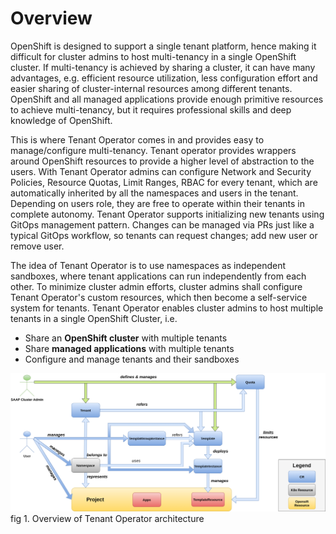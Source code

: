 # Overview

OpenShift is designed to support a single tenant platform, hence making it difficult for cluster admins to host multi-tenancy in a single OpenShift cluster. If multi-tenancy is achieved by sharing a cluster, it can have many advantages, e.g. efficient resource utilization, less configuration effort and easier sharing of cluster-internal resources among different tenants. OpenShift and all managed applications provide enough primitive resources to achieve multi-tenancy, but it requires professional skills and deep knowledge of OpenShift.

This is where Tenant Operator comes in and provides easy to manage/configure multi-tenancy. Tenant operator provides wrappers around OpenShift resources to provide a higher level of abstraction to the users. With Tenant Operator admins can configure Network and Security Policies, Resource Quotas, Limit Ranges, RBAC for every tenant, which are automatically inherited by all the namespaces and users in the tenant. Depending on users role, they are free to operate within their tenants in complete autonomy. Tenant Operator supports initializing new tenants using GitOps management pattern. Changes can be managed via PRs just like a typical GitOps workflow, so tenants can request changes; add new user or remove user.

The idea of Tenant Operator is to use namespaces as independent sandboxes, where tenant applications can run independently from each other. To minimize cluster admin efforts, cluster admins shall configure Tenant Operator's custom resources, which then become a self-service system for tenants. Tenant Operator enables cluster admins to host multiple tenants in a single OpenShift Cluster, i.e.

* Share an **OpenShift cluster** with multiple tenants
* Share **managed applications** with multiple tenants
* Configure and manage tenants and their sandboxes

![image](./images/tenant-operator-basic-overview.png)
fig 1. Overview of Tenant Operator architecture
